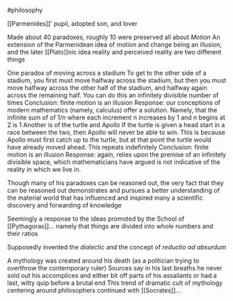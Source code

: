 #philosophy 

[[Parmenides]]' pupil, adopted son, and lover

Made about 40 paradoxes, roughly 10 were preserved all about *Motion*
	An extension of the Parmenidean idea of motion and change being an illusion, and the later [[Plato]]nic idea reality and perceived reality are two different things

One paradox of moving across a stadium
	To get to the other side of a stadium, you first must move halfway across the stadium, but then you must move halfway across the other half of the stadium, and halfway again across the remaining half. You can do this an infinitely divisible number of times
	Conclusion: finite motion is an illusion
	Response: our conceptions of modern mathematics (namely, calculus) offer a solution. Namely, that the infinite sum of of 1/n where each increment n increases by 1 and n begins at 2 is 1
Another is of the turtle and Apollo
	If the turtle is given a head start in a race between the two, then Apollo will never be able to win. This is because Apollo must first catch up to the turtle, but at that point the turtle would have already moved ahead. This repeats indefinitely
	Conclusion: finite motion is an illusion
	Response: again, relies upon the premise of an infinitely divisible space, which mathematicians have argued is not indicative of the reality in which we live in.

Though many of his paradoxes can be reasoned out, the very fact that they can be reasoned out demonstrates and pursues a better understanding of the material world that has influenced and inspired many a scientific discovery and forwarding of knowledge

Seemingly a response to the ideas promoted by the School of [[Pythagoras]]... namely that things are divided into whole numbers and their ratios

Supposedly invented the *dialectic* and the concept of *reductio ad absurdum*

A mythology was created around his death (as a politician trying to overthrow the contemporary ruler)
	Sources say in his last breaths he never sold out his accomplices and either bit off parts of his assailants or had a last, witty quip before a brutal end
	This trend of dramatic cult of mythology centering around philosophers continued with [[Socrates]]...